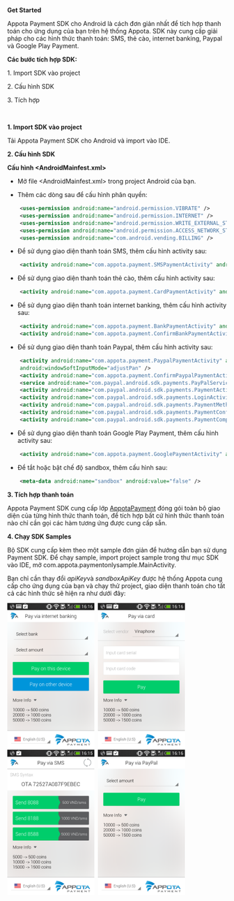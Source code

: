 **Get Started**

Appota Payment SDK cho Android là cách đơn giản nhất để tích hợp thanh
toán cho ứng dụng của bạn trên hệ thống Appota. SDK này cung cấp giải
pháp cho các hình thức thanh toán: SMS, thẻ cào, internet banking,
Paypal và Google Play Payment.

**Các bước tích hợp SDK:**

​1. Import SDK vào project

​2. Cấu hình SDK

​3. Tích hợp

 

**1. Import SDK vào project**

Tải Appota Payment SDK cho Android và import vào IDE.

**2. Cấu hình SDK**

**Cấu hình \<AndroidMainfest.xml\>**

- Mở file \<AndroidMainfest.xml\> trong project Android của bạn.

- Thêm các dòng sau để cấu hình phân quyền:
```xml
    <uses-permission android:name="android.permission.VIBRATE" />
    <uses-permission android:name="android.permission.INTERNET" />
    <uses-permission android:name="android.permission.WRITE_EXTERNAL_STORAGE" />
    <uses-permission android:name="android.permission.ACCESS_NETWORK_STATE" />
    <uses-permission android:name="com.android.vending.BILLING" />
```

- Để sử dụng giao diện thanh toán SMS, thêm cấu hình activity sau:
```xml
    <activity android:name="com.appota.payment.SMSPaymentActivity" android:configChanges="orientation|keyboardHidden|screenSize" />
```
- Để sử dụng giao diện thanh toán thẻ cào, thêm cấu hình activity sau:
```xml
    <activity android:name="com.appota.payment.CardPaymentActivity" android:configChanges="orientation|keyboardHidden|screenSize" android:windowSoftInputMode="adjustPan" />
```
- Để sử dụng giao diện thanh toán internet banking, thêm cấu hình
activity sau:
```xml
    <activity android:name="com.appota.payment.BankPaymentActivity" android:configChanges="orientation|keyboardHidden|screenSize" android:windowSoftInputMode="adjustPan" />
    <activity android:name="com.appota.payment.ConfirmBankPaymentActivity" android:configChanges="orientation|keyboardHidden|screenSize" />
```
- Để sử dụng giao diện thanh toán Paypal, thêm cấu hình activity sau:
```xml
    <activity android:name="com.appota.payment.PaypalPaymentActivity" android:configChanges="orientation|keyboardHidden|screenSize"
    android:windowSoftInputMode="adjustPan" />
    <activity android:name="com.appota.payment.ConfirmPaypalPaymentActivity" android:configChanges="orientation|keyboardHidden|screenSize" />
    <service android:name="com.paypal.android.sdk.payments.PayPalService" android:exported="false" />
    <activity android:name="com.paypal.android.sdk.payments.PaymentActivity" />
    <activity android:name="com.paypal.android.sdk.payments.LoginActivity" />
    <activity android:name="com.paypal.android.sdk.payments.PaymentMethodActivity" />
    <activity android:name="com.paypal.android.sdk.payments.PaymentConfirmActivity" />
    <activity android:name="com.paypal.android.sdk.payments.PaymentCompletedActivity" />
```
- Để sử dụng giao diện thanh toán Google Play Payment, thêm cấu hình
activity sau:
```xml
    <activity android:name="com.appota.payment.GooglePaymentActivity" android:configChanges="orientation|keyboardHidden|screenSize"/>
```
- Để tắt hoặc bật chế độ sandbox, thêm cấu hình sau:
```xml
    <meta-data android:name="sandbox" android:value="false" />
```

**3. Tích hợp thanh toán**

Appota Payment SDK cung cấp lớp [AppotaPayment](docs/vn/AppotaPayment.html) đóng gói toàn bộ giao diện của từng hình thức thanh toán, để tích hợp bất cứ hình thức thanh toán nào chỉ cần gọi các hàm tương ứng được cung cấp sẵn.

**4. Chạy SDK Samples**

Bộ SDK cung cấp kèm theo một sample đơn giản để hướng dẫn bạn sử dụng Payment SDK. Để chạy sample, import project sample trong thư mục SDK vào
IDE, mở com.appota.paymentonlysample.MainActivity.

Bạn chỉ cần thay đổi *apiKey*và *sandboxApiKey* được hệ thống Appota cung cấp cho ứng dụng của bạn và chạy thử project, giao diện thanh toán
cho tất cả các hình thức sẽ hiện ra như dưới đây:

<img src="docs/vn/sample.png" width = "200"/>&nbsp;
<img src="docs/vn/sample_card.png" width = "200"/>&nbsp;
<img src="docs/vn/sample_sms.png" width = "200"/>&nbsp;
<img src="docs/vn/sample_paypal.png" width = "200"/>&nbsp;
